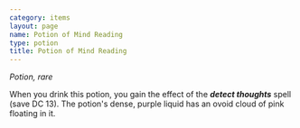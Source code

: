 ```yaml
---
category: items
layout: page
name: Potion of Mind Reading
type: potion
title: Potion of Mind Reading 
---
```

_Potion, rare_ 

When you drink this potion, you gain the effect of the **_detect thoughts_** spell (save DC 13). The potion's dense, purple liquid has an ovoid cloud of pink floating in it. 